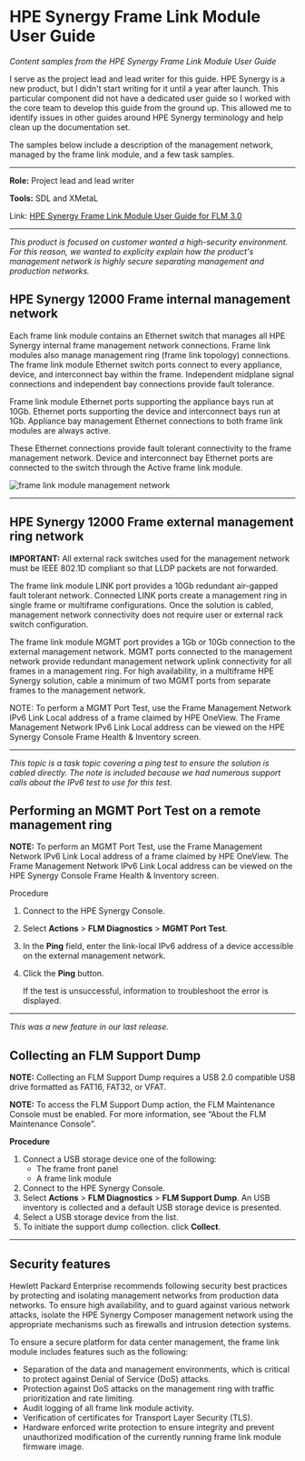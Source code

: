 

# HPE Synergy Frame Link Module User Guide

*Content samples from the HPE Synergy Frame Link Module User Guide*

I serve as the project lead and lead writer for this guide. HPE Synergy is a new product, but I didn't start writing for it until a year after launch. This particular component did not have a dedicated user guide so I worked with the core team to develop this guide from the ground up. This allowed me to identify issues in other guides around HPE Synergy terminology and help clean up the documentation set.

The samples below include a description of the management network, managed by the frame link module, and a few task samples.

------

**Role:** Project lead and lead writer

**Tools:** SDL and XMetaL

Link: [HPE Synergy Frame Link Module User Guide for FLM 3.0](https://support.hpe.com/hpsc/doc/public/display?docId=a00082630en_us)

------

*This product is focused on customer wanted a high-security environment. For this reason, we wanted to explicity explain how the product's management network is highly secure separating management and production networks.*

## HPE Synergy 12000 Frame internal management network

Each frame link module contains an Ethernet switch that manages all HPE Synergy internal frame management network connections. Frame link modules also manage management ring (frame link topology) connections. The frame link module Ethernet switch ports connect to every appliance, device, and interconnect bay within the frame. Independent midplane signal
connections and independent bay connections provide fault tolerance.

Frame link module Ethernet ports supporting the appliance bays run at 10Gb. Ethernet ports supporting the device and interconnect bays run at 1Gb. Appliance bay management Ethernet connections to both frame link modules are always active.

These Ethernet connections provide fault tolerant connectivity to the frame management network. Device and interconnect bay Ethernet ports are connected to the switch through the Active frame link module.

![frame link module management network](https://chriskpeterson.github.io/vuepress2/public/flm_mgmt_network.PNG)


------

## HPE Synergy 12000 Frame external management ring network

**IMPORTANT:** All external rack switches used for the management network must be IEEE 802.1D compliant so that LLDP packets are not forwarded.

The frame link module LINK port provides a 10Gb redundant air-gapped fault tolerant network. Connected LINK ports create a management ring in single frame or multiframe configurations. Once the solution is cabled, management network connectivity does not require user or external rack switch configuration.

The frame link module MGMT port provides a 1Gb or 10Gb connection to the external management network. MGMT ports connected to the management network provide redundant management network uplink connectivity for all frames in a management ring. For high availability, in a multiframe HPE Synergy solution, cable a minimum of two MGMT ports from separate frames to the management network.

NOTE: To perform a MGMT Port Test, use the Frame Management Network IPv6 Link Local address of a frame claimed by HPE OneView. The Frame Management Network IPv6 Link Local address can be viewed on the HPE Synergy Console Frame Health & Inventory screen.


------

*This topic is a task topic covering a ping test to ensure the solution is cabled directly. The note is included because we had numerous support calls about the IPv6 test to use for this test.*

## Performing an MGMT Port Test on a remote management ring

**NOTE:** To perform an MGMT Port Test, use the Frame Management Network IPv6 Link Local address of a frame claimed by HPE OneView. The Frame Management Network IPv6 Link Local address can be viewed on the HPE Synergy Console Frame Health & Inventory screen.

Procedure

1. Connect to the HPE Synergy Console.

2. Select **Actions** > **FLM Diagnostics** > **MGMT Port Test**.

3. In the **Ping** field, enter the link-local IPv6 address of a device accessible on the external management network.

4. Click the **Ping** button.

   If the test is unsuccessful, information to troubleshoot the error is displayed.

------

*This was a new feature in our last release.*

## Collecting an FLM Support Dump

**NOTE:** Collecting an FLM Support Dump requires a USB 2.0 compatible USB drive formatted as FAT16, FAT32, or VFAT.

**NOTE:** To access the FLM Support Dump action, the FLM Maintenance Console must be enabled. For more information, see “About the FLM Maintenance Console”.

**Procedure**

1. Connect a USB storage device one of the following:
   - The frame front panel
   - A frame link module
2. Connect to the HPE Synergy Console.
3. Select **Actions** > **FLM Diagnostics** > **FLM Support Dump**.
   An USB inventory is collected and a default USB storage device is presented.
4. Select a USB storage device from the list.
5. To initiate the support dump collection. click **Collect**.

------

## Security features

Hewlett Packard Enterprise recommends following security best practices by protecting and isolating management networks
from production data networks. To ensure high availability, and to guard against various network attacks, isolate the HPE
Synergy Composer management network using the appropriate mechanisms such as firewalls and intrusion detection systems.

To ensure a secure platform for data center management, the frame link module includes features such as the following:

* Separation of the data and management environments, which is critical to protect against Denial of Service (DoS) attacks.
* Protection against DoS attacks on the management ring with traffic prioritization and rate limiting.
* Audit logging of all frame link module activity.
* Verification of certificates for Transport Layer Security (TLS).
* Hardware enforced write protection to ensure integrity and prevent unauthorized modification of the currently running frame link module firmware image.
